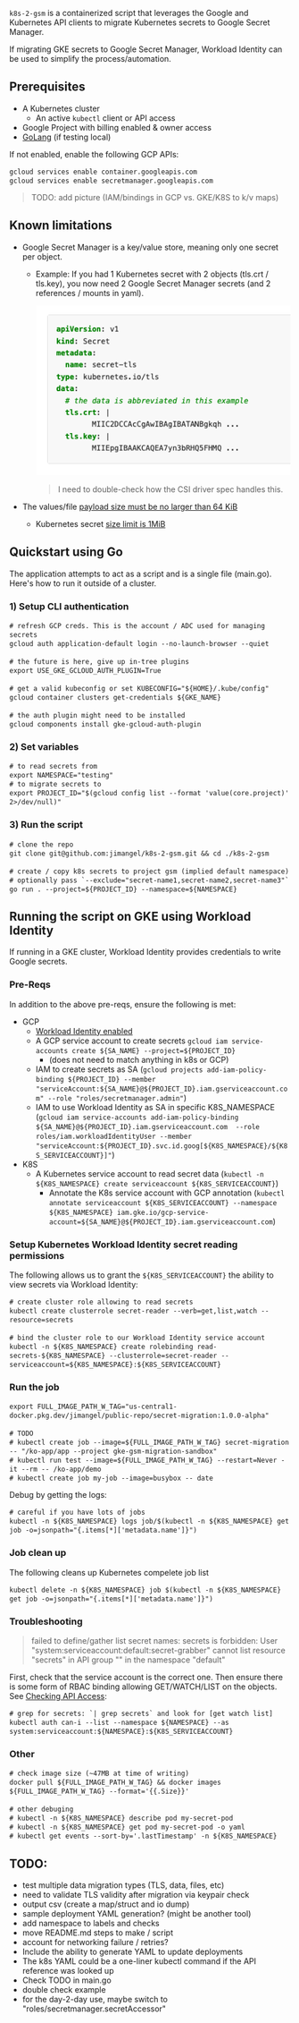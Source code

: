 `k8s-2-gsm` is a containerized script that leverages the Google and Kubernetes API clients to migrate Kubernetes secrets to Google Secret Manager.

If migrating GKE secrets to Google Secret Manager, Workload Identity can be used to simplify the process/automation.

## Prerequisites

- A Kubernetes cluster
  - An active `kubectl` client or API access
- Google Project with billing enabled & owner access
- [GoLang](https://go.dev/dl/) (if testing local)

If not enabled, enable the following GCP APIs:

```shell
gcloud services enable container.googleapis.com
gcloud services enable secretmanager.googleapis.com
```

> TODO: add picture (IAM/bindings in GCP vs. GKE/K8S to k/v maps)

## Known limitations

- Google Secret Manager is a key/value store, meaning only one secret per object.
  - Example: If you had 1 Kubernetes secret with 2 objects (tls.crt / tls.key), you now need 2 Google Secret Manager secrets (and 2 references / mounts in yaml).

    ![text view of secret yaml data](pics/secret-2-items.png)

    > I need to double-check how the CSI driver spec handles this.

- The values/file [payload size must be no larger than 64 KiB](https://cloud.google.com/secret-manager/quotas#content_limits)
  - Kubernetes secret [size limit is 1MiB](https://kubernetes.io/docs/concepts/configuration/secret/#restriction-data-size)

## Quickstart using Go

The application attempts to act as a script and is a single file (main.go). Here's how to run it outside of a cluster.

### 1) Setup CLI authentication

```shell
# refresh GCP creds. This is the account / ADC used for managing secrets
gcloud auth application-default login --no-launch-browser --quiet

# the future is here, give up in-tree plugins
export USE_GKE_GCLOUD_AUTH_PLUGIN=True

# get a valid kubeconfig or set KUBECONFIG="${HOME}/.kube/config"
gcloud container clusters get-credentials ${GKE_NAME}

# the auth plugin might need to be installed
gcloud components install gke-gcloud-auth-plugin
```

### 2) Set variables

```shell
# to read secrets from
export NAMESPACE="testing"
# to migrate secrets to
export PROJECT_ID="$(gcloud config list --format 'value(core.project)' 2>/dev/null)"
```

### 3) Run the script

```shell
# clone the repo
git clone git@github.com:jimangel/k8s-2-gsm.git && cd ./k8s-2-gsm

# create / copy k8s secrets to project gsm (implied default namespace)
# optionally pass `--exclude="secret-name1,secret-name2,secret-name3"`
go run . --project=${PROJECT_ID} --namespace=${NAMESPACE}
```

## Running the script on GKE using Workload Identity

If running in a GKE cluster, Workload Identity provides credentials to write Google secrets. 

### Pre-Reqs

In addition to the above pre-reqs, ensure the following is met:

- GCP
  - [Workload Identity enabled](https://cloud.google.com/kubernetes-engine/docs/how-to/workload-identity#enable)
  - A GCP service account to create secrets `gcloud iam service-accounts create ${SA_NAME} --project=${PROJECT_ID}`
    - (does not need to match anything in k8s or GCP)
  - IAM to create secrets as SA (`gcloud projects add-iam-policy-binding ${PROJECT_ID} --member "serviceAccount:${SA_NAME}@${PROJECT_ID}.iam.gserviceaccount.com" --role "roles/secretmanager.admin"`)
  - IAM to use Workload Identity as SA in specific K8S_NAMESPACE (`gcloud iam service-accounts add-iam-policy-binding ${SA_NAME}@${PROJECT_ID}.iam.gserviceaccount.com  --role roles/iam.workloadIdentityUser --member "serviceAccount:${PROJECT_ID}.svc.id.goog[${K8S_NAMESPACE}/${K8S_SERVICEACCOUNT}]"`)
- K8S
  - A Kubernetes service account to read secret data (`kubectl -n ${K8S_NAMESPACE} create serviceaccount ${K8S_SERVICEACCOUNT}`)
    - Annotate the K8s service account with GCP annotation (`kubectl annotate serviceaccount ${K8S_SERVICEACCOUNT} --namespace ${K8S_NAMESPACE} iam.gke.io/gcp-service-account=${SA_NAME}@${PROJECT_ID}.iam.gserviceaccount.com`)

### Setup Kubernetes Workload Identity secret reading permissions

The following allows us to grant the `${K8S_SERVICEACCOUNT}` the ability to view secrets via Workload Identity:

```shell
# create cluster role allowing to read secrets
kubectl create clusterrole secret-reader --verb=get,list,watch --resource=secrets

# bind the cluster role to our Workload Identity service account
kubectl -n ${K8S_NAMESPACE} create rolebinding read-secrets-${K8S_NAMESPACE} --clusterrole=secret-reader --serviceaccount=${K8S_NAMESPACE}:${K8S_SERVICEACCOUNT}
```

### Run the job

```shell
export FULL_IMAGE_PATH_W_TAG="us-central1-docker.pkg.dev/jimangel/public-repo/secret-migration:1.0.0-alpha"

# TODO
# kubectl create job --image=${FULL_IMAGE_PATH_W_TAG} secret-migration -- "/ko-app/app --project gke-gsm-migration-sandbox"
# kubectl run test --image=${FULL_IMAGE_PATH_W_TAG} --restart=Never -it --rm -- /ko-app/demo
# kubectl create job my-job --image=busybox -- date
```

Debug by getting the logs:

```shell
# careful if you have lots of jobs
kubectl -n ${K8S_NAMESPACE} logs job/$(kubectl -n ${K8S_NAMESPACE} get job -o=jsonpath="{.items[*]['metadata.name']}")
```

### Job clean up

The following cleans up Kubernetes compelete job list

```shell
kubectl delete -n ${K8S_NAMESPACE} job $(kubectl -n ${K8S_NAMESPACE} get job -o=jsonpath="{.items[*]['metadata.name']}")
```

### Troubleshooting

> failed to define/gather list secret names: secrets is forbidden: User "system:serviceaccount:default:secret-grabber" cannot list resource "secrets" in API group "" in the namespace "default"

First, check that the service account is the correct one. Then ensure there is some form of RBAC binding allowing GET/WATCH/LIST on the objects. See [Checking API Access](https://kubernetes.io/docs/reference/access-authn-authz/authorization/#checking-api-access):

```shell
# grep for secrets: `| grep secrets` and look for [get watch list]
kubectl auth can-i --list --namespace ${NAMESPACE} --as system:serviceaccount:${NAMESPACE}:${K8S_SERVICEACCOUNT}
```

### Other

```shell
# check image size (~47MB at time of writing)
docker pull ${FULL_IMAGE_PATH_W_TAG} && docker images ${FULL_IMAGE_PATH_W_TAG} --format='{{.Size}}'

# other debuging
# kubectl -n ${K8S_NAMESPACE} describe pod my-secret-pod
# kubectl -n ${K8S_NAMESPACE} get pod my-secret-pod -o yaml
# kubectl get events --sort-by='.lastTimestamp' -n ${K8S_NAMESPACE}
```

## TODO:

- test multiple data migration types (TLS, data, files, etc)
- need to validate TLS validity after migration via keypair check
- output csv (create a map/struct and io dump)
- sample deployment YAML generation? (might be another tool)
- add namespace to labels and checks
- move README.md steps to make / script
- account for networking failure / retries?
- Include the ability to generate YAML to update deployments
- The k8s YAML could be a one-liner kubectl command if the API reference was looked up
- Check TODO in main.go
- double check example
- for the day-2-day use, maybe switch to "roles/secretmanager.secretAccessor"